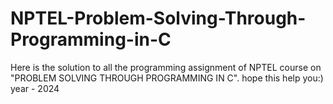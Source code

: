 # NPTEL-Problem-Solving-Through-Programming-in-C
Here is the solution to all the programming assignment of NPTEL course on "PROBLEM SOLVING THROUGH PROGRAMMING IN C".
hope this help you:) year - 2024
